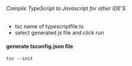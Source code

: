 
###### Compile TypeScript to Javascript for other IDE'S
* tsc name of typescriptfile.ts
* select generated js file and click run


#### generate tsconfig.json file
 `tsc --init`


